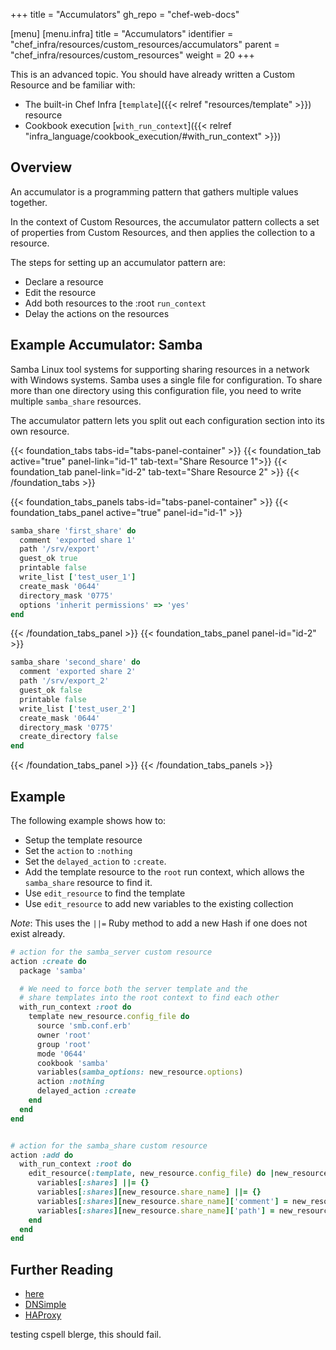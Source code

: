 +++
title = "Accumulators"
gh_repo = "chef-web-docs"

[menu]
  [menu.infra]
    title = "Accumulators"
    identifier = "chef_infra/resources/custom_resources/accumulators"
    parent = "chef_infra/resources/custom_resources"
    weight = 20
+++

This is an advanced topic. You should have already written a Custom Resource and be familiar with:

- The built-in Chef Infra [`template`]({{< relref "resources/template" >}}) resource
- Cookbook execution [`with_run_context`]({{< relref "infra_language/cookbook_execution/#with_run_context" >}})

## Overview

An accumulator is a programming pattern that gathers multiple values together.

In the context of Custom Resources, the accumulator pattern collects a set of properties from  Custom Resources, and then applies the collection to a resource.

The steps for setting up an accumulator pattern are:

- Declare a resource
- Edit the resource
- Add both resources to the :root `run_context`
- Delay the actions on the resources

## Example Accumulator: Samba

Samba Linux tool systems for supporting sharing resources in a network with Windows systems. Samba uses a single file for configuration. To share more than one directory using this configuration file, you need to write multiple `samba_share` resources.

The accumulator pattern lets you split out each configuration section into its own resource.

<!-- markdownlint-disable MD033 MD031 -->
<!----Tabs Section--->
{{< foundation_tabs tabs-id="tabs-panel-container" >}}
{{< foundation_tab active="true" panel-link="id-1" tab-text="Share Resource 1">}}
{{< foundation_tab panel-link="id-2" tab-text="Share Resource 2" >}}
{{< /foundation_tabs >}}
<!----End Tabs --->

<!----Panels Section --->
{{< foundation_tabs_panels tabs-id="tabs-panel-container" >}}
{{< foundation_tabs_panel active="true" panel-id="id-1" >}}
```ruby
samba_share 'first_share' do
  comment 'exported share 1'
  path '/srv/export'
  guest_ok true
  printable false
  write_list ['test_user_1']
  create_mask '0644'
  directory_mask '0775'
  options 'inherit permissions' => 'yes'
end
```
{{< /foundation_tabs_panel >}}
{{< foundation_tabs_panel panel-id="id-2" >}}
```ruby
samba_share 'second_share' do
  comment 'exported share 2'
  path '/srv/export_2'
  guest_ok false
  printable false
  write_list ['test_user_2']
  create_mask '0644'
  directory_mask '0775'
  create_directory false
end
```
{{< /foundation_tabs_panel >}}
{{< /foundation_tabs_panels >}}
<!----End Panels --->
<!-- markdownlint-enable MD033 MD031-->

## Example

The following example shows how to:

- Setup the template resource
- Set the `action` to `:nothing`
- Set the `delayed_action` to `:create`.
- Add the template resource to the `root` run context, which allows the `samba_share` resource to find it.
- Use `edit_resource` to find the template
- Use `edit_resource` to add new variables to the existing collection

_Note_: This uses the `||=` Ruby method to add a new Hash if one does not exist already.

```ruby
# action for the samba_server custom resource
action :create do
  package 'samba'

  # We need to force both the server template and the
  # share templates into the root context to find each other
  with_run_context :root do
    template new_resource.config_file do
      source 'smb.conf.erb'
      owner 'root'
      group 'root'
      mode '0644'
      cookbook 'samba'
      variables(samba_options: new_resource.options)
      action :nothing
      delayed_action :create
    end
  end
end


# action for the samba_share custom resource
action :add do
  with_run_context :root do
    edit_resource(:template, new_resource.config_file) do |new_resource|
      variables[:shares] ||= {}
      variables[:shares][new_resource.share_name] ||= {}
      variables[:shares][new_resource.share_name]['comment'] = new_resource.comment
      variables[:shares][new_resource.share_name]['path'] = new_resource.path
    end
  end
end
```

## Further Reading

- [here](https://github.com/chef/chef/issues/5438#issuecomment-351153222)
- [DNSimple](https://blog.dnsimple.com/2017/10/chef-accumulators/)
- [HAProxy](https://github.com/sous-chefs/haproxy/blob/a9c24d336c01828fef52cedae8cc445d8dbc21dd/libraries/resource.rb#L22)

testing cspell blerge, this should fail.
